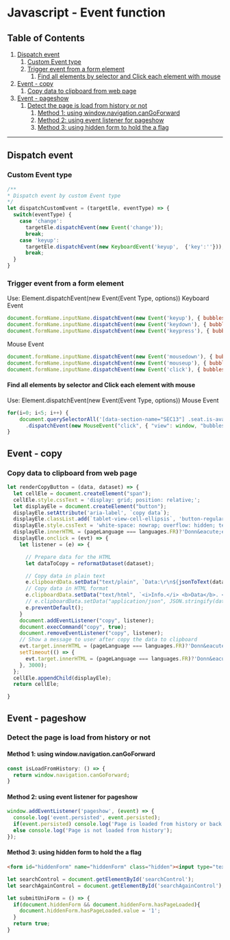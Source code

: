 # Javascript - Event function

## Table of Contents
1. [Dispatch event](#Dispatch-event)
    1. [Custom Event type](#Custom-Event-type)
    1. [Trigger event from a form element](#Trigger-event-from-a-form-element)
        1. [Find all elements by selector and Click each element with mouse](#Find-all-elements-by-selector-and-Click-each-element-with-mouse)
1. [Event - copy](#Event---copy)
    1. [Copy data to clipboard from web page](#Copy-data-to-clipboard-from-web-page)
1. [Event - pageshow](#Event---pageshow)
    1. [Detect the page is load from history or not](#Detect-the-page-is-load-from-history-or-not)
        1. [Method 1: using window.navigation.canGoForward](#Method-1:-using-window.navigation.canGoForward)
        1. [Method 2: using event listener for pageshow](#Method-2:-using-event-listener-for-pageshow)
        1. [Method 3: using hidden form to hold the a flag](#Method-3:-using-hidden-form-to-hold-the-a-flag)

***

## Dispatch event
### Custom Event type
```js
/**
* Dispatch event by custom Event type
*/
let dispatchCustomEvent = (targetEle, eventType) => {
  switch(eventType) {
    case 'change':
      targetEle.dispatchEvent(new Event('change'));
      break;
    case 'keyup':
      targetEle.dispatchEvent(new KeyboardEvent('keyup',  {'key':''}));
      break;
  }
}
```

### Trigger event from a form element
Use: Element.dispatchEvent(new Event(Event Type, options))
Keyboard Event
```js
document.formName.inputName.dispatchEvent(new Event('keyup'), { bubbles: true, cancelable: false });
document.formName.inputName.dispatchEvent(new Event('keydown'), { bubbles: true, cancelable: false });
document.formName.inputName.dispatchEvent(new Event('keypress'), { bubbles: true, cancelable: false });
```
Mouse Event
```js
document.formName.inputName.dispatchEvent(new Event('mousedown'), { bubbles: true, cancelable: false });
document.formName.inputName.dispatchEvent(new Event('mouseup'), { bubbles: true, cancelable: false });
document.formName.inputName.dispatchEvent(new Event('click'), { bubbles: true, cancelable: false });
```

#### Find all elements by selector and Click each element with mouse
Use: Element.dispatchEvent(new Event(Event Type, options))
Mouse Event
```js
for(i=0; i<5; i++) {
    document.querySelectorAll('[data-section-name="SEC13"] .seat.is-available')[i]
      .dispatchEvent(new MouseEvent("click", { "view": window, "bubbles": true, "cancelable": false }));
}
```


## Event - copy
### Copy data to clipboard from web page
```js
let renderCopyButton = (data, dataset) => {
  let cellEle = document.createElement("span");
  cellEle.style.cssText = 'display: grid; position: relative;';
  let displayEle = document.createElement("button");
  displayEle.setAttribute('aria-label', `copy data`);
  displayEle.classList.add(`tablet-view-cell-ellipsis`, 'button-regular', 'clickable');
  displayEle.style.cssText = 'white-space: nowrap; overflow: hidden; text-overflow: ellipsis;';
  displayEle.innerHTML = (pageLanguage === languages.FR)?'Donn&eacute;es - Copier': 'Copy Data';
  displayEle.onclick = (evt) => {
    let listener = (e) => {

      // Prepare data for the HTML
      let dataToCopy = reformatDataset(dataset);

      // Copy data in plain text
      e.clipboardData.setData("text/plain", `Data:\r\n${jsonToText(dataToCopy)}`);
      // Copy data in HTML format
      e.clipboardData.setData("text/html", `<i>Info.</i> <b>Data</b>. <pre>${JSON.stringify(dataToCopy, null, 2)}</pre>`);
      // e.clipboardData.setData("application/json", JSON.stringify(dataToCopy, null, 2));
      e.preventDefault();
    }
    document.addEventListener("copy", listener);
    document.execCommand("copy", true);
    document.removeEventListener("copy", listener);
    // Show a message to user after copy the data to clipboard
    evt.target.innerHTML = (pageLanguage === languages.FR)?'Donn&eacute;es copi&eacute;es !': 'Data Copied!';
    setTimeout(() => {
      evt.target.innerHTML = (pageLanguage === languages.FR)?'Donn&eacute;es - Copier': 'Copy Data';
    }, 3000);
  };
  cellEle.appendChild(displayEle);
  return cellEle;

}
```


## Event - pageshow
### Detect the page is load from history or not

#### Method 1: using window.navigation.canGoForward
```js
const isLoadFromHistory: () => {
  return window.navigation.canGoForward;
}
```

#### Method 2: using event listener for pageshow
```js
window.addEventListener('pageshow', (event) => {
  console.log('event.persisted', event.persisted);
  if(event.persisted) console.log('Page is loaded from history or back button click');
  else console.log('Page is not loaded from history');
});
```

#### Method 3: using hidden form to hold the a flag
```html
<form id="hiddenForm" name="hiddenForm" class="hidden"><input type="text" name="hasPageLoaded" value="0"></form>
```
```js
let searchControl = document.getElementById('searchControl');
let searchAgainControl = document.getElementById('searchAgainControl');

let submitUniForm = () => {
  if(document.hiddenForm && document.hiddenForm.hasPageLoaded){
    document.hiddenForm.hasPageLoaded.value = '1';
  }
  return true;
}
```
